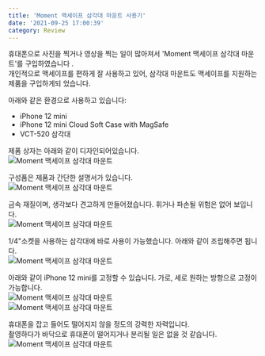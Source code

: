 ```yaml
---
title: 'Moment 맥세이프 삼각대 마운트 사용기'
date: '2021-09-25 17:00:39'
category: Review
---
```


휴대폰으로 사진을 찍거나 영상을 찍는 일이 많아져서 'Moment 맥세이프 삼각대 마운트'를 구입하였습니다
.  
개인적으로 맥세이프를 편하게 잘 사용하고 있어, 삼각대 마운트도 맥세이프를 지원하는 제품을 구입하게되
었습니다.

아래와 같은 환경으로 사용하고 있습니다:

- iPhone 12 mini
- iPhone 12 mini Cloud Soft Case with MagSafe
- VCT-520 삼각대

제품 상자는 아래와 같이 디자인되어있습니다.  
![Moment 맥세이프 삼각대 마운트](/assets/image/2021-09-25-Moment-Tripod-Mount-with-MagSafe/2021-09-25-Moment-Tripod-Mount-with-MagSafe_1.jpg)

구성품은 제품과 간단한 설명서가 있습니다.  
![Moment 맥세이프 삼각대 마운트](/assets/image/2021-09-25-Moment-Tripod-Mount-with-MagSafe/2021-09-25-Moment-Tripod-Mount-with-MagSafe_2.jpg)

금속 재질이며, 생각보다 견고하게 만들어졌습니다. 휘거나 파손될 위험은 없어 보입니다.  
![Moment 맥세이프 삼각대 마운트](/assets/image/2021-09-25-Moment-Tripod-Mount-with-MagSafe/2021-09-25-Moment-Tripod-Mount-with-MagSafe_3.jpg)

1/4"소켓을 사용하는 삼각대에 바로 사용이 가능했습니다. 아래와 같이 조립해주면 됩니다.  
![Moment 맥세이프 삼각대 마운트](/assets/image/2021-09-25-Moment-Tripod-Mount-with-MagSafe/2021-09-25-Moment-Tripod-Mount-with-MagSafe_4.jpg)

아래와 같이 iPhone 12 mini를 고정할 수 있습니다. 가로, 세로 원하는 방향으로 고정이 가능합니다.  
![Moment 맥세이프 삼각대 마운트](/assets/image/2021-09-25-Moment-Tripod-Mount-with-MagSafe/2021-09-25-Moment-Tripod-Mount-with-MagSafe_5.jpg)  
![Moment 맥세이프 삼각대 마운트](/assets/image/2021-09-25-Moment-Tripod-Mount-with-MagSafe/2021-09-25-Moment-Tripod-Mount-with-MagSafe_6.jpg)

휴대폰을 잡고 들어도 떨어지지 않을 정도의 강력한 자력입니다.  
촬영하다가 바닥으로 휴대폰이 떨어지거나 분리될 일은 없을 것 같습니다.  
![Moment 맥세이프 삼각대 마운트](/assets/image/2021-09-25-Moment-Tripod-Mount-with-MagSafe/2021-09-25-Moment-Tripod-Mount-with-MagSafe_7.jpg)
